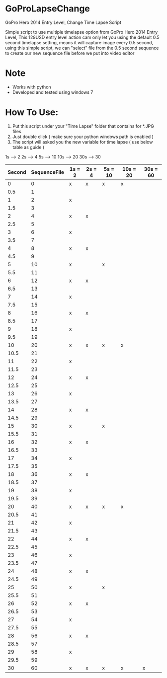 # GoProLapseChange
GoPro Hero 2014 Entry Level, Change Time Lapse Script

Simple script to use multiple timelapse option from GoPro Hero 2014 Entry Level, This 129USD entry level action cam only let you using the default 0.5 second timelapse setting, means it will capture image every 0.5 second, using this simple script, we can "select" file from the 0.5 second sequence to create our new sequence file before we put into video editor

# Note
- Works with python
- Developed and tested using windows 7

# How To Use:
1. Put this script under your "Time Lapse" folder that contains for *.JPG files
2. Just double click ( make sure your python windows path is enabled )
3. The script will asked you the new variable for time lapse ( use below table as guide )

1s --> 2
2s --> 4
5s --> 10
10s --> 20
30s --> 30

| Second | SequenceFile | 1s = 2 | 2s = 4 | 5s = 10 | 10s = 20 | 30s = 60 |
|--------|--------------|--------|--------|---------|----------|----------|
| 0      | 0            | x      | x      | x       | x        |          |
| 0.5    | 1            |        |        |         |          |          |
| 1      | 2            | x      |        |         |          |          |
| 1.5    | 3            |        |        |         |          |          |
| 2      | 4            | x      | x      |         |          |          |
| 2.5    | 5            |        |        |         |          |          |
| 3      | 6            | x      |        |         |          |          |
| 3.5    | 7            |        |        |         |          |          |
| 4      | 8            | x      | x      |         |          |          |
| 4.5    | 9            |        |        |         |          |          |
| 5      | 10           | x      |        | x       |          |          |
| 5.5    | 11           |        |        |         |          |          |
| 6      | 12           | x      | x      |         |          |          |
| 6.5    | 13           |        |        |         |          |          |
| 7      | 14           | x      |        |         |          |          |
| 7.5    | 15           |        |        |         |          |          |
| 8      | 16           | x      | x      |         |          |          |
| 8.5    | 17           |        |        |         |          |          |
| 9      | 18           | x      |        |         |          |          |
| 9.5    | 19           |        |        |         |          |          |
| 10     | 20           | x      | x      | x       | x        |          |
| 10.5   | 21           |        |        |         |          |          |
| 11     | 22           | x      |        |         |          |          |
| 11.5   | 23           |        |        |         |          |          |
| 12     | 24           | x      | x      |         |          |          |
| 12.5   | 25           |        |        |         |          |          |
| 13     | 26           | x      |        |         |          |          |
| 13.5   | 27           |        |        |         |          |          |
| 14     | 28           | x      | x      |         |          |          |
| 14.5   | 29           |        |        |         |          |          |
| 15     | 30           | x      |        | x       |          |          |
| 15.5   | 31           |        |        |         |          |          |
| 16     | 32           | x      | x      |         |          |          |
| 16.5   | 33           |        |        |         |          |          |
| 17     | 34           | x      |        |         |          |          |
| 17.5   | 35           |        |        |         |          |          |
| 18     | 36           | x      | x      |         |          |          |
| 18.5   | 37           |        |        |         |          |          |
| 19     | 38           | x      |        |         |          |          |
| 19.5   | 39           |        |        |         |          |          |
| 20     | 40           | x      | x      | x       | x        |          |
| 20.5   | 41           |        |        |         |          |          |
| 21     | 42           | x      |        |         |          |          |
| 21.5   | 43           |        |        |         |          |          |
| 22     | 44           | x      | x      |         |          |          |
| 22.5   | 45           |        |        |         |          |          |
| 23     | 46           | x      |        |         |          |          |
| 23.5   | 47           |        |        |         |          |          |
| 24     | 48           | x      | x      |         |          |          |
| 24.5   | 49           |        |        |         |          |          |
| 25     | 50           | x      |        | x       |          |          |
| 25.5   | 51           |        |        |         |          |          |
| 26     | 52           | x      | x      |         |          |          |
| 26.5   | 53           |        |        |         |          |          |
| 27     | 54           | x      |        |         |          |          |
| 27.5   | 55           |        |        |         |          |          |
| 28     | 56           | x      | x      |         |          |          |
| 28.5   | 57           |        |        |         |          |          |
| 29     | 58           | x      |        |         |          |          |
| 29.5   | 59           |        |        |         |          |          |
| 30     | 60           | x      | x      | x       | x        | x        |
